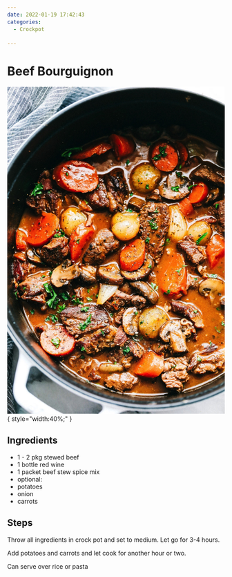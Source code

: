 ```yaml
---
date: 2022-01-19 17:42:43
categories:
  - Crockpot
  
---
```


# Beef Bourguignon
![beefbourguignon.jpg](../../images/beefbourguignon.jpg){ style="width:40%;" }


## Ingredients
* 1 - 2 pkg stewed beef
* 1 bottle red wine
* 1 packet beef stew spice mix
* optional:
* potatoes
* onion
* carrots


## Steps
Throw all ingredients in crock pot and set to medium. Let go for 3-4 hours.

Add potatoes and carrots and let cook for another hour or two.

Can serve over rice or pasta

